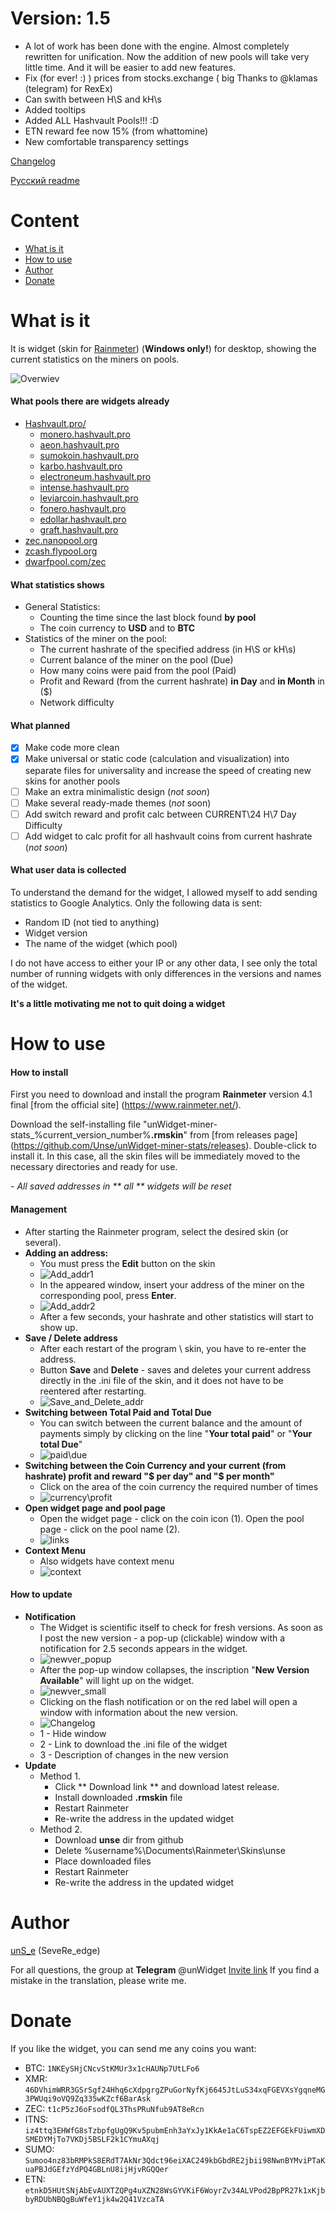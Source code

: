 # Version: 1.5
- A lot of work has been done with the engine. Almost completely rewritten for unification. Now the addition of new pools will take very little time. And it will be easier to add new features.
- Fix (for ever! :) ) prices from stocks.exchange ( big Thanks to @klamas (telegram) for RexEx)
- Can swith between H\S and kH\s
- Added tooltips
- Added ALL Hashvault Pools!!! :D
- ETN reward fee now 15% (from whattomine)
- New comfortable transparency settings

[Changelog](https://github.com/Unse/unWidget-miner-stats/blob/master/Changelog.md)

[Русский readme](https://github.com/Unse/unWidget-miner-stats/blob/master/README_RUS.md)
# Content
- [What is it](#what-is-it)
- [How to use](#how-to-use)
- [Author](#author)
- [Donate](#donate)
# What is it
It is widget (skin for [Rainmeter](https://www.rainmeter.net/)) (**Windows only!**) for desktop, showing the current statistics on the miners on pools.

![Overwiev](https://raw.githubusercontent.com/Unse/unWidget-miner-stats/master/ScreenShots/Overwiev.png)

#### What pools there are widgets already

* [Hashvault.pro/](https://www.hashvault.pro/)
  - [monero.hashvault.pro](https://monero.hashvault.pro)
  - [aeon.hashvault.pro](https://aeon.hashvault.pro)
  - [sumokoin.hashvault.pro](https://sumokoin.hashvault.pro)
  - [karbo.hashvault.pro](https://karbo.hashvault.pro)
  - [electroneum.hashvault.pro](https://electroneum.hashvault.pro)
  - [intense.hashvault.pro](https://intense.hashvault.pro)
  - [leviarcoin.hashvault.pro](https://leviarcoin.hashvault.pro)
  - [fonero.hashvault.pro](https://fonero.hashvault.pro)
  - [edollar.hashvault.pro](https://edollar.hashvault.pro)
  - [graft.hashvault.pro](https://graft.hashvault.pro)
* [zec.nanopool.org](https://zec.nanopool.org/)
* [zcash.flypool.org](https://zcash.flypool.org/)
* [dwarfpool.com/zec](http://dwarfpool.com/zec/)

#### What statistics shows

- General Statistics:
   - Counting the time since the last block found **by pool**
   - The coin currency to **USD** and to **BTC**
- Statistics of the miner on the pool:
   - The current hashrate of the specified address (in H\S or kH\s)
   - Current balance of the miner on the pool (Due)
   - How many coins were paid from the pool (Paid)
   - Profit and Reward (from the current hashrate) **in Day** and **in Month** in ($)
   - Network difficulty

#### What planned

- [x] Make code more clean
- [x] Make universal or static code (calculation and visualization) into separate files for universality and increase the speed of creating new skins for another pools
- [ ] Make an extra minimalistic design (_not soon_)
- [ ] Make several ready-made themes (_not_ soon)
- [ ] Add switch reward and profit calc between CURRENT\24 H\7 Day   Difficulty
- [ ] Add widget to calc profit for all hashvault coins from current hashrate (_not soon_)
 
#### What user data is collected

To understand the demand for the widget, I allowed myself to add sending statistics to Google Analytics.
Only the following data is sent:
- Random ID (not tied to anything)
- Widget version
- The name of the widget (which pool)

I do not have access to either your IP or any other data, I see only the total number of running widgets with only differences in the versions and names of the widget.

**It's a little motivating me not to quit doing a widget**

# How to use

#### How to install
First you need to download and install the program **Rainmeter** version 4.1 final [from the official site] (https://www.rainmeter.net/).

Download the self-installing file "unWidget-miner-stats_%current_version_number%**.rmskin**" from [from releases page] (https://github.com/Unse/unWidget-miner-stats/releases). Double-click to install it. In this case, all the skin files will be immediately moved to the necessary directories and ready for use.

_\- All saved addresses in ** all ** widgets will be reset_

#### Management
- After starting the Rainmeter program, select the desired skin (or several).
- **Adding an address:**
  - You must press the **Edit** button on the skin
  - ![Add_addr1](https://raw.githubusercontent.com/Unse/unWidget-miner-stats/master/ScreenShots/add_addr1.png)
  - In the appeared window, insert your address of the miner on the corresponding pool, press **Enter**.
  - ![Add_addr2](https://raw.githubusercontent.com/Unse/unWidget-miner-stats/master/ScreenShots/add_addr2.png)
  - After a few seconds, your hashrate and other statistics will start to show up.
- **Save / Delete address**
  - After each restart of the program \ skin, you have to re-enter the address.
  - Button **Save** and **Delete** - saves and deletes your current address directly in the .ini file of the skin, and it does not have to be reentered after restarting.
  - ![Save_and_Delete_addr](https://raw.githubusercontent.com/Unse/unWidget-miner-stats/master/ScreenShots/save_del_addr.png)
- **Switching between Total Paid and Total Due**
  - You can switch between the current balance and the amount of payments simply by clicking on the line "**Your total paid**" or "**Your total Due**"
  - ![paid\due](https://raw.githubusercontent.com/Unse/unWidget-miner-stats/master/ScreenShots/paid_due.png)
- **Switching between the Coin Currency and your current (from hashrate) profit and reward "$ per day" and "$ per month"**
  - Click on the area of the coin currency the required number of times
  - ![currency\profit](https://raw.githubusercontent.com/Unse/unWidget-miner-stats/master/ScreenShots/currency_profit.png)
- **Open widget page and pool page**
  - Open the widget page - click on the coin icon (1). Open the pool page - click on the pool name (2).
  - ![links](https://raw.githubusercontent.com/Unse/unWidget-miner-stats/master/ScreenShots/links.png)
- **Context Menu**
  - Also widgets have context menu
  - ![context](https://raw.githubusercontent.com/Unse/unWidget-miner-stats/master/ScreenShots/context_menu.png)

#### How to update
- **Notification**
  - The Widget is scientific itself to check for fresh versions. As soon as I post the new version - a pop-up (clickable) window with a notification for 2.5 seconds appears in the widget.
  - ![newver_popup](https://raw.githubusercontent.com/Unse/unWidget-miner-stats/master/ScreenShots/newver_popup.png)
  - After the pop-up window collapses, the inscription "**New Version Available**" will light up on the widget.
  - ![newver_small](https://raw.githubusercontent.com/Unse/unWidget-miner-stats/master/ScreenShots/newver_small.png)
  - Clicking on the flash notification or on the red label will open a window with information about the new version.
  - ![Changelog](https://raw.githubusercontent.com/Unse/unWidget-miner-stats/master/ScreenShots/changelog.png)
  - 1 - Hide window
  - 2 - Link to download the .ini file of the widget
  - 3 - Description of changes in the new version
- **Update**
  - Method 1.
    - Click ** Download link ** and download latest release.
    - Install downloaded **.rmskin** file
    - Restart Rainmeter
    - Re-write the address in the updated widget
  - Method 2.
    - Download **unse** dir from github
    - Delete %username%\Documents\Rainmeter\Skins\unse
    - Place downloaded files
    - Restart Rainmeter
    - Re-write the address in the updated widget

# Author
[unS_e](https://t.me/SeveRe_edGe) (SeveRe_edge)

For all questions, the group at **Telegram** @unWidget [Invite link](https://t.me/unWidget)
If you find a mistake in the translation, please write me.

# Donate
If you like the widget, you can send me any coins you want:
- BTC: `1NKEySHjCNcvStKMUr3x1cHAUNp7UtLFo6`
- XMR: `46DVhimWRR3GSrSgf24Hhq6cXdpgrgZPuGorNyfKj6645JtLuS34xqFGEVXsYgqneMG3PWUqi9oVQ9Zq335wKZcf6BarAsk`
- ZEC: `t1cP5zJ6oFsodfQL3ThsPRuNfub9AT8eRcn`
- ITNS: `iz4ttq3EHWfG8sTzbpfgUgQ9Kv5pubmEnh3aYxJy1KkAe1aC6TspEZ2EFGEkFUiwmXDSMEDYMjTo7VKDj5BSLF2k1CYmuAXqj`
- SUMO: `Sumoo4nz83bRMPkS8ERdT7AkNr3Qdct96eiXAC249kbGbdRE2jbii98NwnBYMviPTaKuaPBJdGEfzYdPQ4GBLnU8ijHjvRGQQer`
- ETN: `etnkD5HUtSNjAbEvAUXTZQPg4uXZN28WsGYVKiF6WoyrZv34ALVPod2BpPR27k1xKjbbyRDUbNBQgBuWfeY1jk4w2Q41VzcaTA`
